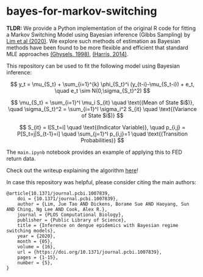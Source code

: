 # bayes-for-markov-switching
<b>TLDR: </b> We provide a Python implementation of the original R code for fitting a Markov Switching Model using Bayesian inference (Gibbs Sampling) by <a href="https://journals.plos.org/ploscompbiol/article?id=10.1371/journal.pcbi.1007839">Lim et al (2020)</a>. We explore such methods of estimation as Bayesian methods have been found to be more flexible and efficient that standard MLE approaches <a href="http://www.jstor.org/stable/223255">(Ghysels, 1998)</a>, <a href="https://www.cambridge.org/core/journals/astin-bulletin-journal-of-the-iaa/article/markov-chain-monte-carlo-estimation-of-regime-switching-vector-autoregressions/94B66142AFAAF7D2D21B1B5DC745F72F">(Harris, 2014)</a>.

This repository can be used to fit the following model using Bayesian inference:

$$ y_t = \mu_{S_t} + \sum_{i=1}^{k} \phi_{S_t}^i (y_{t-i}-\mu_{S_t-i}) + e_t, \quad e_t \sim N(0,\sigma_{S_t}^2) $$

$$ \mu_{S_t} = \sum_{i=1}^l \mu_i S_{it} \quad \text{(Mean of State $i$)}, \quad \sigma_{S_t}^2 = \sum_{i=1}^l \sigma_i^2 S_{it} \quad \text{(Variance of State $i$)} $$

$$ S_{it} = I[S_t=i] \quad \text{(Indicator Variable)}, \quad p_{i,j} = P[S_t=j|S_{t-1}=i] \quad \sum_{j=1}^l p_{i,j}=1 \quad \text{(Transition Probabilities)} $$

The `main.ipynb` notebook provides an example of applying this to FED return data. 

Check out the writeup explaining the algorithm <a href="https://drive.google.com/file/d/1nfoNjcJfUpudIiWJt5PEUaczfERx-7gk/view?usp=sharing">here</a>!

In case this repository was helpful, please consider citing the main authors:
```
@article{10.1371/journal.pcbi.1007839,
    doi = {10.1371/journal.pcbi.1007839},
    author = {Lim, Jue Tao AND Dickens, Borame Sue AND Haoyang, Sun AND Ching, Ng Lee AND Cook, Alex R.},
    journal = {PLOS Computational Biology},
    publisher = {Public Library of Science},
    title = {Inference on dengue epidemics with Bayesian regime switching models},
    year = {2020},
    month = {05},
    volume = {16},
    url = {https://doi.org/10.1371/journal.pcbi.1007839},
    pages = {1-15},
    number = {5},
}
```

